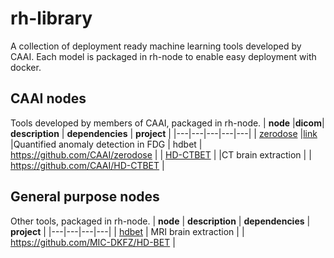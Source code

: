 # rh-library
A collection of deployment ready machine learning tools developed by CAAI. Each model is packaged in rh-node to enable easy deployment with docker.

## CAAI nodes
Tools developed by members of CAAI, packaged in rh-node. 
| **node** |**dicom**| **description** | **dependencies** | **project** |
|---|---|---|---|---|
| [zerodose](nodes/zerodose) |[link](dicom_nodes/zerodose) |Quantified anomaly detection in FDG | hdbet | https://github.com/CAAI/zerodose |
| [HD-CTBET](nodes/hdctbet) | |CT brain extraction |  | https://github.com/CAAI/HD-CTBET |

## General purpose nodes
Other tools, packaged in rh-node. 
| **node** | **description** | **dependencies** | **project** |
|---|---|---|---|
| [hdbet](nodes/hdbet) | MRI brain extraction |  | https://github.com/MIC-DKFZ/HD-BET |

